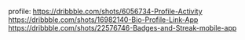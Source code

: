 profile:
https://dribbble.com/shots/6056734-Profile-Activity
https://dribbble.com/shots/16982140-Bio-Profile-Link-App
https://dribbble.com/shots/22576746-Badges-and-Streak-mobile-app